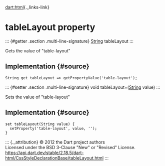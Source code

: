 [dart:html](../../dart-html/dart-html-library){._links-link}

tableLayout property
====================

::: {#getter .section .multi-line-signature}
[String](../../dart-core/string-class) tableLayout
:::

Gets the value of \"table-layout\"

Implementation {#source}
--------------

``` {.language-dart data-language="dart"}
String get tableLayout => getPropertyValue('table-layout');
```

::: {#setter .section .multi-line-signature}
void tableLayout=([String](../../dart-core/string-class) value)
:::

Sets the value of \"table-layout\"

Implementation {#source}
--------------

``` {.language-dart data-language="dart"}
set tableLayout(String value) {
  setProperty('table-layout', value, '');
}
```

::: {._attribution}
© 2012 the Dart project authors\
Licensed under the BSD 3-Clause \"New\" or \"Revised\" License.\
<https://api.dart.dev/stable/2.18.5/dart-html/CssStyleDeclarationBase/tableLayout.html>
:::
